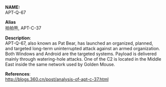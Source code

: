**NAME:**  
APT-Q-67  
  
**Alias**  
拍拍熊, APT-C-37
  
**Description**:   
APT-Q-67, also known as Pat Bear, has launched an organized, planned, and targeted long-term uninterrupted attack against an armed organization. Both Windows and Android are the targeted systems.
Payload is delivered mainly through watering-hole attacks. One of the C2 is located in the Middle East inside the same network used by Golden Mouse.

**References**:  
http://blogs.360.cn/post/analysis-of-apt-c-37.html